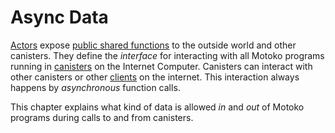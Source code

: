 # Async Data
[Actors](/internet-computer-programming-concepts/actors.html) expose [public shared functions](/internet-computer-programming-concepts/actors.html#public-shared-functions-in-actors) to the outside world and other canisters. They define the *interface* for interacting with all Motoko programs running in [canisters](/internet-computer-programming-concepts/actor-to-canister.html) on the Internet Computer. Canisters can interact with other canisters or other [clients](http://localhost:3000/internet-computer-programming-concepts/actors/canister-calling.html) on the internet. This interaction always happens by *asynchronous* function calls.

This chapter explains what kind of data is allowed *in* and *out* of Motoko programs during calls to and from canisters. 

